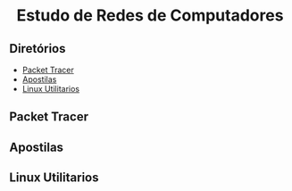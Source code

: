 <div align="center">

# Estudo de Redes de Computadores


</div>


## Diretórios

* [Packet Tracer](#packettracer)
* [Apostilas](#apostilas)
* [Linux Utilitarios](#utilitarios)


## Packet Tracer


## Apostilas

## Linux Utilitarios
